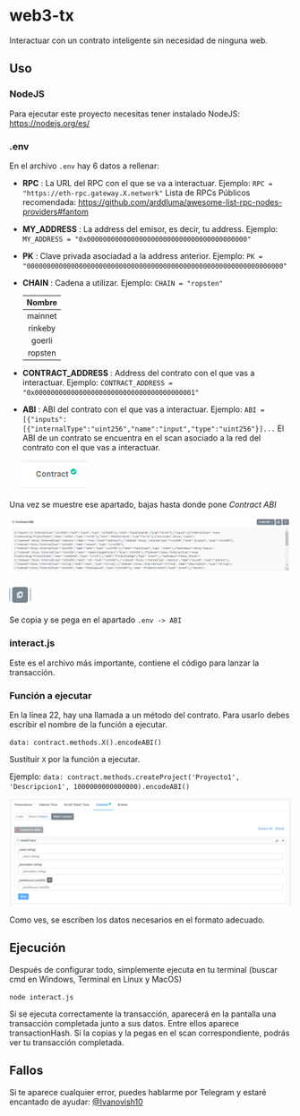 # web3-tx

Interactuar con un contrato inteligente sin necesidad de ninguna web.

## Uso

### NodeJS

Para ejecutar este proyecto necesitas tener instalado NodeJS: https://nodejs.org/es/

### .env

En el archivo `.env` hay 6 datos a rellenar:

- **RPC** : La URL del RPC con el que se va a interactuar.
Ejemplo: `RPC = "https://eth-rpc.gateway.X.network"`
Lista de RPCs Públicos recomendada: https://github.com/arddluma/awesome-list-rpc-nodes-providers#fantom

- **MY_ADDRESS** : La address del emisor, es decir, tu address.
Ejemplo: `MY_ADDRESS = "0x0000000000000000000000000000000000000000"`

- **PK** : Clave privada asociadad a la address anterior.
Ejemplo: `PK = "0000000000000000000000000000000000000000000000000000000000000000"`

- **CHAIN** : Cadena a utilizar.
Ejemplo: `CHAIN = "ropsten"`

  | Nombre|
  |:-----:|
  | mainnet |
  | rinkeby |
  | goerli |
  | ropsten |

- **CONTRACT_ADDRESS** : Address del contrato con el que vas a interactuar.
Ejemplo: `CONTRACT_ADDRESS = "0x0000000000000000000000000000000000000001"`

- **ABI** : ABI del contrato con el que vas a interactuar.
Ejemplo: `ABI = [{"inputs":[{"internalType":"uint256","name":"input","type":"uint256"}]...`
El ABI de un contrato se encuentra en el scan asociado a la red del contrato con el que vas a interactuar.

  ![Pestanya Contrato](./images/pestanyacontrato.png)

Una vez se muestre ese apartado, bajas hasta donde pone _Contract ABI_

  ![ABI](./images/ABI.png)

  ![copyABI](./images/copyabi.png)

Se copia y se pega en el apartado `.env -> ABI`

### interact.js

Este es el archivo más importante, contiene el código para lanzar la transacción.

### Función a ejecutar

En la línea 22, hay una llamada a un método del contrato. Para usarlo debes escribir el nombre de la función a ejecutar.

`data: contract.methods.X().encodeABI()`

Sustituir `X` por la función a ejecutar.

Ejemplo:
`data: contract.methods.createProject('Proyecto1', 'Descripcion1', 1000000000000000).encodeABI()`

  ![Funcion Contrato](./images/funcion.png)

Como ves, se escriben los datos necesarios en el formato adecuado.

## Ejecución

Después de configurar todo, simplemente ejecuta en tu terminal (buscar cmd en Windows, Terminal en Linux y MacOS)

`node interact.js`

Si se ejecuta correctamente la transacción, aparecerá en la pantalla una transacción completada junto a sus datos. Entre ellos aparece transactionHash. Si la copias y la pegas en el scan correspondiente, podrás ver tu transacción completada.

## Fallos

Si te aparece cualquier error, puedes hablarme por Telegram y estaré encantado de ayudar: [@Ivanovish10](https://t.me/ivanovish10)